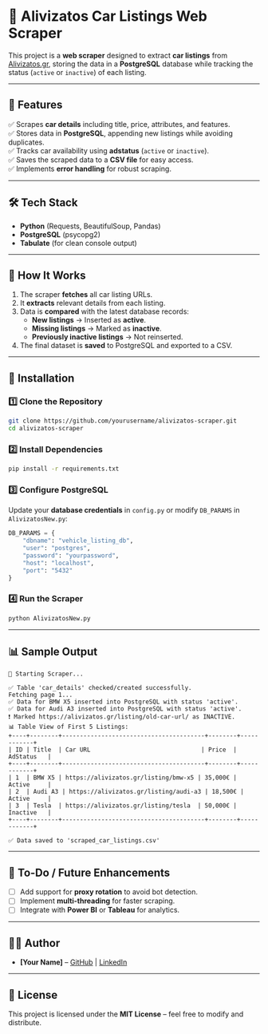 # 🚗 Alivizatos Car Listings Web Scraper

This project is a **web scraper** designed to extract **car listings** from [Alivizatos.gr](https://alivizatos.gr), storing the data in a **PostgreSQL** database while tracking the status (`active` or `inactive`) of each listing.

---

## 📌 Features

✅ Scrapes **car details** including title, price, attributes, and features.  
✅ Stores data in **PostgreSQL**, appending new listings while avoiding duplicates.  
✅ Tracks car availability using **adstatus** (`active` or `inactive`).  
✅ Saves the scraped data to a **CSV file** for easy access.  
✅ Implements **error handling** for robust scraping.

---

## 🛠 Tech Stack

- **Python** (Requests, BeautifulSoup, Pandas)
- **PostgreSQL** (psycopg2)
- **Tabulate** (for clean console output)

---

## 🚀 How It Works

1. The scraper **fetches** all car listing URLs.
2. It **extracts** relevant details from each listing.
3. Data is **compared** with the latest database records:
   - **New listings** → Inserted as **active**.
   - **Missing listings** → Marked as **inactive**.
   - **Previously inactive listings** → Not reinserted.
4. The final dataset is **saved** to PostgreSQL and exported to a CSV.

---

## 📂 Installation

### 1️⃣ Clone the Repository
```bash
git clone https://github.com/yourusername/alivizatos-scraper.git
cd alivizatos-scraper
```

### 2️⃣ Install Dependencies
```bash
pip install -r requirements.txt
```

### 3️⃣ Configure PostgreSQL

Update your **database credentials** in `config.py` or modify `DB_PARAMS` in `AlivizatosNew.py`:
```python
DB_PARAMS = {
    "dbname": "vehicle_listing_db",
    "user": "postgres",
    "password": "yourpassword",
    "host": "localhost",
    "port": "5432"
}
```

### 4️⃣ Run the Scraper
```bash
python AlivizatosNew.py
```

---

## 📊 Sample Output

```
🚀 Starting Scraper...

✅ Table 'car_details' checked/created successfully.
Fetching page 1...
✅ Data for BMW X5 inserted into PostgreSQL with status 'active'.
✅ Data for Audi A3 inserted into PostgreSQL with status 'active'.
❗ Marked https://alivizatos.gr/listing/old-car-url/ as INACTIVE.
📊 Table View of First 5 Listings:
+----+--------+----------------------------------------+--------+------------+
| ID | Title  | Car URL                               | Price  | AdStatus   |
+----+--------+----------------------------------------+--------+------------+
| 1  | BMW X5 | https://alivizatos.gr/listing/bmw-x5 | 35,000€ | Active     |
| 2  | Audi A3 | https://alivizatos.gr/listing/audi-a3 | 18,500€ | Active     |
| 3  | Tesla  | https://alivizatos.gr/listing/tesla  | 50,000€ | Inactive   |
+----+--------+----------------------------------------+--------+------------+

✅ Data saved to 'scraped_car_listings.csv'
```

---

## 📌 To-Do / Future Enhancements

- [ ] Add support for **proxy rotation** to avoid bot detection.
- [ ] Implement **multi-threading** for faster scraping.
- [ ] Integrate with **Power BI** or **Tableau** for analytics.

---

## 👨‍💻 Author

- **[Your Name]** – [GitHub](https://github.com/yourusername) | [LinkedIn](https://linkedin.com/in/yourprofile)

---

## 📜 License

This project is licensed under the **MIT License** – feel free to modify and distribute.
